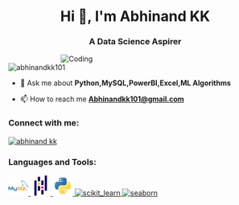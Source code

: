
<h1 align="center">Hi 👋, I'm Abhinand KK</h1>
<h3 align="center">A Data Science Aspirer</h3>
<img align="right" alt="Coding" width="400" src="https://miro.medium.com/v2/resize:fit:2800/0*hpyUPaBF9V3Mb5T6.gif">


<p align="left"> <img src="https://komarev.com/ghpvc/?username=abhinandkk101&label=Profile%20views&color=0e75b6&style=flat" alt="abhinandkk101" /> </p>

- 💬 Ask me about **Python,MySQL,PowerBI,Excel,ML Algorithms**

- 📫 How to reach me **Abhinandkk101@gmail.com**

<h3 align="left">Connect with me:</h3>
<p align="left">
<a href="https://linkedin.com/in/Abhinand KK" target="blank"><img align="center" src="https://raw.githubusercontent.com/rahuldkjain/github-profile-readme-generator/master/src/images/icons/Social/linked-in-alt.svg" alt="abhinand kk" height="30" width="40" /></a>
</p>

<h3 align="left">Languages and Tools:</h3>
<p align="left"> <a href="https://www.mysql.com/" target="_blank" rel="noreferrer"> <img src="https://raw.githubusercontent.com/devicons/devicon/master/icons/mysql/mysql-original-wordmark.svg" alt="mysql" width="40" height="40"/> </a> <a href="https://pandas.pydata.org/" target="_blank" rel="noreferrer"> <img src="https://raw.githubusercontent.com/devicons/devicon/2ae2a900d2f041da66e950e4d48052658d850630/icons/pandas/pandas-original.svg" alt="pandas" width="40" height="40"/> </a> <a href="https://www.python.org" target="_blank" rel="noreferrer"> <img src="https://raw.githubusercontent.com/devicons/devicon/master/icons/python/python-original.svg" alt="python" width="40" height="40"/> </a> <a href="https://scikit-learn.org/" target="_blank" rel="noreferrer"> <img src="https://upload.wikimedia.org/wikipedia/commons/0/05/Scikit_learn_logo_small.svg" alt="scikit_learn" width="40" height="40"/> </a> <a href="https://seaborn.pydata.org/" target="_blank" rel="noreferrer"> <img src="https://seaborn.pydata.org/_images/logo-mark-lightbg.svg" alt="seaborn" width="40" height="40"/> </a> </p>



